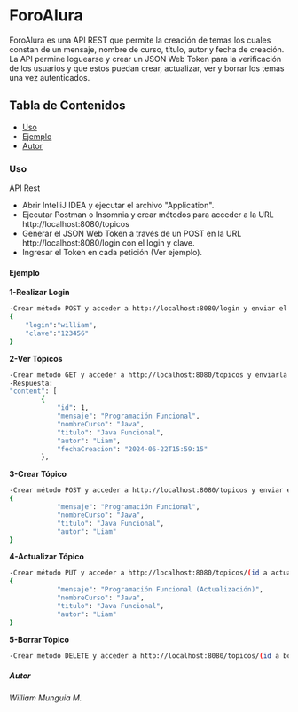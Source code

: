 # ForoAlura


ForoAlura es una API REST que permite la creación de temas los cuales constan de un mensaje, nombre de curso, título, autor y fecha de creación. La API permine loguearse y crear un JSON Web Token para la verificación de los usuarios y que estos puedan crear, actualizar, ver y borrar los temas una vez autenticados.

## Tabla de Contenidos

- [Uso](#uso)
- [Ejemplo](#ejemplo)
- [Autor](#autor)

### Uso

API Rest
* Abrir IntelliJ IDEA y ejecutar el archivo "Application".
* Ejecutar Postman o Insomnia y crear métodos para acceder a la URL http://localhost:8080/topicos
* Generar el JSON Web Token a través de un POST en la URL http://localhost:8080/login con el login y clave.
* Ingresar el Token en cada petición (Ver ejemplo).


#### Ejemplo
**1-Realizar Login**
```bash
-Crear método POST y acceder a http://localhost:8080/login y enviar el JSON: 
{
	"login":"william",
	"clave":"123456"
}
```
**2-Ver Tópicos**
```bash
-Crear método GET y acceder a http://localhost:8080/topicos y enviarla petición.
-Respuesta: 
"content": [
		{
			"id": 1,
			"mensaje": "Programación Funcional",
			"nombreCurso": "Java",
			"titulo": "Java Funcional",
			"autor": "Liam",
			"fechaCreacion": "2024-06-22T15:59:15"
		},
```
**3-Crear Tópico**
```bash
-Crear método POST y acceder a http://localhost:8080/topicos y enviar el JSON:
{
			"mensaje": "Programación Funcional",
			"nombreCurso": "Java",
			"titulo": "Java Funcional",
			"autor": "Liam"
}
```
**4-Actualizar Tópico**
```bash
-Crear método PUT y acceder a http://localhost:8080/topicos/(id a actualizar) y enviar el JSON:
{
			"mensaje": "Programación Funcional (Actualización)",
			"nombreCurso": "Java",
			"titulo": "Java Funcional",
			"autor": "Liam"
}
```
**5-Borrar Tópico**
```bash
-Crear método DELETE y acceder a http://localhost:8080/topicos/(id a borrar) y enviar la petición.
```
##### Autor
*William Munguia M.*
